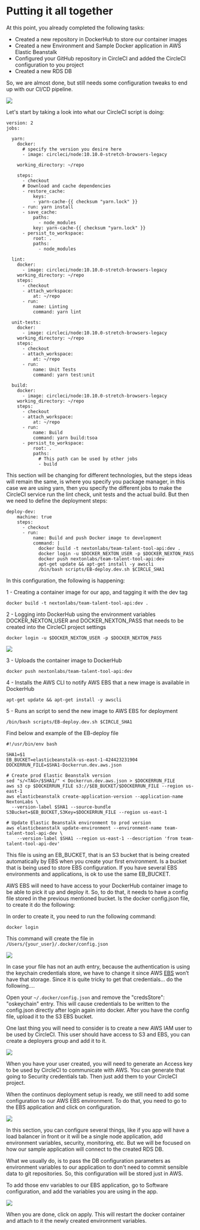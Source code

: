 # Putting it all together

At this point, you already completed the following tasks:

* Created a new repository in DockerHub to store our container images
* Created a new Environment and Sample Docker application in AWS Elastic Beanstalk
* Configured your GitHub repository in CircleCI and added the CircleCI configuration to you project
* Created a new RDS DB

So, we are almost done, but still needs some configuration tweaks to end up with our CI/CD pipeline.



![](https://lh5.googleusercontent.com/zyYQVUGSTlbb7ui9IOefGPAf8B-k6pNyWYIx-q7tzK8OtmeUzwFLNnUCk9oOxM-0lq82An_b8bJHfskFkmrhQ_JnzTJh_V3fNpGgGLDqKLwXoJmuDGvJQzZK6byc_70iCTVTB6wq)

Let's start by taking a look into what our CircleCI script is doing:

```text
version: 2
jobs:

  yarn:
    docker:
      # specify the version you desire here
      - image: circleci/node:10.10.0-stretch-browsers-legacy

    working_directory: ~/repo

    steps:
      - checkout
      # Download and cache dependencies
      - restore_cache:
          keys:
          - yarn-cache-{{ checksum "yarn.lock" }}
      - run: yarn install
      - save_cache:
          paths:
            - node_modules
          key: yarn-cache-{{ checksum "yarn.lock" }}
      - persist_to_workspace:
          root: .
          paths:
            - node_modules

  lint:
    docker:
      - image: circleci/node:10.10.0-stretch-browsers-legacy
    working_directory: ~/repo
    steps:
      - checkout
      - attach_workspace:
          at: ~/repo
      - run:
          name: Linting
          command: yarn lint

  unit-tests:
    docker:
      - image: circleci/node:10.10.0-stretch-browsers-legacy
    working_directory: ~/repo
    steps:
      - checkout
      - attach_workspace:
          at: ~/repo
      - run:
          name: Unit Tests
          command: yarn test:unit

  build:
    docker:
      - image: circleci/node:10.10.0-stretch-browsers-legacy
    working_directory: ~/repo
    steps:
      - checkout
      - attach_workspace:
          at: ~/repo
      - run:
          name: Build
          command: yarn build:tsoa
      - persist_to_workspace:
          root: .
          paths:
            # This path can be used by other jobs
            - build
```

This section will be changing for different technologies, but the steps ideas will remain the same, is where you specify you package manager, in this case we are using yarn, then you specify the different jobs to make the CircleCI service run the lint check, unit tests and the actual build. But then we need to define the deployment steps:

```text
deploy-dev:
    machine: true
    steps:
      - checkout
      - run:
          name: Build and push Docker image to development
          command: |
            docker build -t nextonlabs/team-talent-tool-api:dev .
            docker login -u $DOCKER_NEXTON_USER -p $DOCKER_NEXTON_PASS
            docker push nextonlabs/team-talent-tool-api:dev
            apt-get update && apt-get install -y awscli
            /bin/bash scripts/EB-deploy.dev.sh $CIRCLE_SHA1
```

In this configuration, the following is happening:

1 - Creating a container image for our app, and tagging it with the dev tag

```text
docker build -t nextonlabs/team-talent-tool-api:dev .
```

2 - Logging into DockerHub using the environment variables DOCKER\_NEXTON\_USER and DOCKER\_NEXTON\_PASS that needs to be created into the CircleCI project settings

```text
docker login -u $DOCKER_NEXTON_USER -p $DOCKER_NEXTON_PASS
```

![](../.gitbook/assets/image%20%2820%29.png)

3 - Uploads the container image to DockerHub

```text
docker push nextonlabs/team-talent-tool-api:dev
```

4 - Installs the AWS CLI to notify AWS EBS that a new image is available in DockerHub

```text
apt-get update && apt-get install -y awscli
```

5 - Runs an script to send the new image to AWS EBS for deployment

```text
/bin/bash scripts/EB-deploy.dev.sh $CIRCLE_SHA1
```

Find below and example of the EB-deploy file

```text
#!/usr/bin/env bash

SHA1=$1
EB_BUCKET=elasticbeanstalk-us-east-1-424423231904
DOCKERRUN_FILE=$SHA1-Dockerrun.dev.aws.json

# Create prod Elastic Beanstalk version
sed "s/<TAG>/$SHA1/" < Dockerrun.dev.aws.json > $DOCKERRUN_FILE
aws s3 cp $DOCKERRUN_FILE s3://$EB_BUCKET/$DOCKERRUN_FILE --region us-east-1
aws elasticbeanstalk create-application-version --application-name NextonLabs \
  --version-label $SHA1 --source-bundle S3Bucket=$EB_BUCKET,S3Key=$DOCKERRUN_FILE --region us-east-1

# Update Elastic Beanstalk environment to prod version
aws elasticbeanstalk update-environment --environment-name team-talent-tool-api-dev \
    --version-label $SHA1 --region us-east-1 --description 'from team-talent-tool-api-dev'
```

This file is using an EB\_BUCKET, that is an S3 bucket that is being created automatically by EBS when you create your first environment. Is a bucket that is being used to store EBS configuration. If you have several EBS environments and applications, is ok to use the same EB\_BUCKET.

AWS EBS will need to have access to your DockerHub container image to be able to pick it up and deploy it. So, to do that, it needs to have a config file stored in the previous mentioned bucket. Is the docker config.json file, to create it do the following:

In order to create it, you need to run the following command: 

`docker login`

This command will create the file in `/Users/{your_user}/.docker/config.json`

![](https://lh6.googleusercontent.com/KlOldQEe8SrWGwEP37ZTxZ0_ySP6K1LAF8D2yyTfJSBIc7cOUiNvpzcUBEgc9n8n5o4BxzYFvKDQy0P2aZVWjMiqOcyXecUbIpO9VAzuYlynQUnk9LsKlH8OLSI5lOSZK1KAFdDZcM0wEMTORw)

In case your file has not an auth entry, because the authentication is using the keychain credentials store, we have to change it since AWS [EBS](https://aws.amazon.com/es/elasticbeanstalk/) won’t have that storage. Since it is quite tricky to get that credentials… do the following....

Open your `~/.docker/config.json` and remove the "credsStore": "oskeychain" entry. This will cause credentials to be written to the config.json directly after login again into docker. After you have the config file, upload it to the S3 EBS bucket.

One last thing you will need to consider is to create a new AWS IAM user to be used by CircleCI. This user should have access to S3 and EBS, you can create a deployers group and add it to it.

![](../.gitbook/assets/image.png)

When you have your user created, you will need to generate an Access key to be used by CircleCI to communicate with AWS. You can generate that going to Security credentials tab. Then just add them to your CircleCI project.

When the continuos deployment setup is ready, we still need to add some configuration to our AWS EBS environment. To do that, you need to go to the EBS application and click on configuration.

![](../.gitbook/assets/image%20%283%29.png)

In this section, you can configure several things, like if you app will have a load balancer in front or it will be a single node application, add environment variables, security, monitoring, etc. But we will be focused on how our sample application will connect to the created RDS DB. 

What we usually do, is to pass the DB configuration parameters as environment variables to our application to don't need to commit sensible data to git repositories. So, this configuration will be stored just in AWS. 

To add those env variables to our EBS application, go to Software configuration, and add the variables you are using in the app. 

![](../.gitbook/assets/image%20%2811%29.png)

When you are done, click on apply. This will restart the docker container and attach to it the newly created environment variables.

